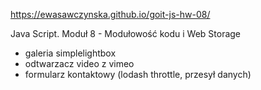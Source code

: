 https://ewasawczynska.github.io/goit-js-hw-08/

Java Script. Moduł 8 - Modułowość kodu i Web Storage

- galeria simplelightbox
- odtwarzacz video z vimeo
- formularz kontaktowy (lodash throttle, przesył danych)
